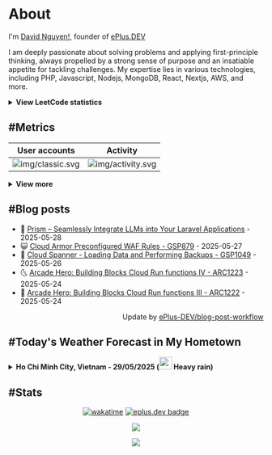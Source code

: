 # About

I'm [David Nguyen!](https://github.com/hoangsvit), founder of [ePlus.DEV](https://eplus.dev)

I am deeply passionate about solving problems and applying first-principle thinking, always propelled by a strong sense
of purpose and an insatiable appetite for tackling challenges. My expertise lies in various technologies, including PHP,
Javascript, Nodejs, MongoDB, React, Nextjs, AWS, and more.

<details>
  <summary><b>View LeetCode statistics</b></summary>

  <p align="center">
    <img alt="img/leetcode.svg" src="https://metrics.eplus.dev/img/leetcode.svg">
  </p>
</details>

## #Metrics

| User accounts | Activity |
| ------------- | ------------- |
| ![img/classic.svg](https://metrics.eplus.dev/img/classic.svg) | ![img/activity.svg](https://metrics.eplus.dev/img/activity.svg) |

<details>
  <summary><b>View more</b></summary>

  | Wakatime | Languages |
  | ------------- | ------------- |
  | ![img/wakatime.svg](https://metrics.eplus.dev/img/wakatime.svg) | ![img/languages.svg](https://metrics.eplus.dev/img/languages.svg) |

  | Achievements | Followers |
  | ------------- | ------------- |
  | ![img/achievements.compact.svg](https://metrics.eplus.dev/img/achievements.compact.svg) | ![img/people.followers.svg](https://metrics.eplus.dev/img/people.followers.svg) |
</details>

## #Blog posts
- 🧰 [Prism – Seamlessly Integrate LLMs into Your Laravel Applications](https://eplus.dev/prism-seamlessly-integrate-llms-into-your-laravel-applications) - 2025-05-28 
- 😺 [Cloud Armor Preconfigured WAF Rules - GSP879](https://eplus.dev/cloud-armor-preconfigured-waf-rules-gsp879) - 2025-05-27 
- 🗽 [Cloud Spanner - Loading Data and Performing Backups - GSP1049](https://eplus.dev/cloud-spanner-loading-data-and-performing-backups-gsp1049) - 2025-05-26 
- 🌜 [Arcade Hero: Building Blocks Cloud Run functions IV - ARC1223](https://eplus.dev/arcade-hero-building-blocks-cloud-run-functions-iv-arc1223) - 2025-05-24 
- 📝 [Arcade Hero: Building Blocks Cloud Run functions III - ARC1222](https://eplus.dev/arcade-hero-building-blocks-cloud-run-functions-iii-arc1222) - 2025-05-24 

<div align="right">
  Update by <a target="_blank"
    href="https://github.com/ePlus-DEV/blog-post-workflow">ePlus-DEV/blog-post-workflow</a>
</div>

## #Today's Weather Forecast in My Hometown



<details>
  <summary><b>Ho Chi Minh City, Vietnam - 29/05/2025 (<img src="https://cdn.weatherapi.com/weather/64x64/day/308.png" width="25" /> Heavy rain)</b></summary>


<table>
    <tr>
        <th>Hour</th>
        <td>00:00</td><td>01:00</td><td>02:00</td><td>03:00</td><td>04:00</td><td>05:00</td><td>06:00</td><td>07:00</td><td>08:00</td><td>09:00</td><td>10:00</td><td>11:00</td><td>12:00</td><td>13:00</td><td>14:00</td><td>15:00</td><td>16:00</td><td>17:00</td><td>18:00</td><td>19:00</td><td>20:00</td><td>21:00</td><td>22:00</td><td>23:00</td>
    </tr>
    <tr>
        <th>Weather</th>
        <td><img src="https://cdn.weatherapi.com/weather/64x64/night/356.png"></img></td><td><img src="https://cdn.weatherapi.com/weather/64x64/night/302.png"></img></td><td><img src="https://cdn.weatherapi.com/weather/64x64/night/356.png"></img></td><td><img src="https://cdn.weatherapi.com/weather/64x64/night/353.png"></img></td><td><img src="https://cdn.weatherapi.com/weather/64x64/night/353.png"></img></td><td><img src="https://cdn.weatherapi.com/weather/64x64/day/296.png"></img></td><td><img src="https://cdn.weatherapi.com/weather/64x64/day/308.png"></img></td><td><img src="https://cdn.weatherapi.com/weather/64x64/day/308.png"></img></td><td><img src="https://cdn.weatherapi.com/weather/64x64/day/302.png"></img></td><td><img src="https://cdn.weatherapi.com/weather/64x64/day/296.png"></img></td><td><img src="https://cdn.weatherapi.com/weather/64x64/day/302.png"></img></td><td><img src="https://cdn.weatherapi.com/weather/64x64/day/296.png"></img></td><td><img src="https://cdn.weatherapi.com/weather/64x64/day/353.png"></img></td><td><img src="https://cdn.weatherapi.com/weather/64x64/day/296.png"></img></td><td><img src="https://cdn.weatherapi.com/weather/64x64/day/266.png"></img></td><td><img src="https://cdn.weatherapi.com/weather/64x64/day/263.png"></img></td><td><img src="https://cdn.weatherapi.com/weather/64x64/day/266.png"></img></td><td><img src="https://cdn.weatherapi.com/weather/64x64/day/266.png"></img></td><td><img src="https://cdn.weatherapi.com/weather/64x64/day/176.png"></img></td><td><img src="https://cdn.weatherapi.com/weather/64x64/night/119.png"></img></td><td><img src="https://cdn.weatherapi.com/weather/64x64/night/119.png"></img></td><td><img src="https://cdn.weatherapi.com/weather/64x64/night/176.png"></img></td><td><img src="https://cdn.weatherapi.com/weather/64x64/night/176.png"></img></td><td><img src="https://cdn.weatherapi.com/weather/64x64/night/176.png"></img></td>
    </tr>
    <tr>
        <th>Condition</th>
        <td width="200px">Moderate or heavy rain shower</td><td width="200px">Moderate rain</td><td width="200px">Moderate or heavy rain shower</td><td width="200px">Light rain shower</td><td width="200px">Light rain shower</td><td width="200px">Light rain</td><td width="200px">Heavy rain</td><td width="200px">Heavy rain</td><td width="200px">Moderate rain</td><td width="200px">Light rain</td><td width="200px">Moderate rain</td><td width="200px">Light rain</td><td width="200px">Light rain shower</td><td width="200px">Light rain</td><td width="200px">Light drizzle</td><td width="200px">Patchy light drizzle</td><td width="200px">Light drizzle</td><td width="200px">Light drizzle</td><td width="200px">Patchy rain nearby</td><td width="200px">Cloudy </td><td width="200px">Cloudy </td><td width="200px">Patchy rain nearby</td><td width="200px">Patchy rain nearby</td><td width="200px">Patchy rain nearby</td>
    </tr>
    <tr>
        <th>Temperature</th>
        <td>27.8 °C</td><td>27.1 °C</td><td>26.1 °C</td><td>25.6 °C</td><td>25.5 °C</td><td>25 °C</td><td>24.9 °C</td><td>24.3 °C</td><td>24.2 °C</td><td>24.3 °C</td><td>23.9 °C</td><td>23.7 °C</td><td>23.8 °C</td><td>23.8 °C</td><td>24.1 °C</td><td>24.2 °C</td><td>24.2 °C</td><td>24.2 °C</td><td>24.2 °C</td><td>24.3 °C</td><td>24.3 °C</td><td>24.3 °C</td><td>24.3 °C</td><td>24.2 °C</td>
    </tr>
    <tr>
        <th>Wind</th>
        <td>11.5 kph</td><td>10.4 kph</td><td>10.8 kph</td><td>10.8 kph</td><td>12.6 kph</td><td>12.2 kph</td><td>14.4 kph</td><td>15.5 kph</td><td>18 kph</td><td>22 kph</td><td>21.6 kph</td><td>18.4 kph</td><td>14.4 kph</td><td>11.2 kph</td><td>9.7 kph</td><td>9 kph</td><td>9 kph</td><td>9 kph</td><td>10.1 kph</td><td>8.3 kph</td><td>7.2 kph</td><td>6.8 kph</td><td>6.5 kph</td><td>6.5 kph</td>
    </tr>
</table>


<div align="right">
  Updated at: 2025-05-28T22:54:12Z - by <a target="_blank"
    href="https://github.com/ePlus-DEV/weather-forecast">ePlus-DEV/weather-forecast</a>
</div>
</details>


## #Stats
<div align="center">

[![wakatime](https://wakatime.com/badge/user/e0aaeeb0-6b00-4a68-93a3-146329e5281e.svg)](https://wakatime.com/@e0aaeeb0-6b00-4a68-93a3-146329e5281e) [![eplus.dev badge](https://user-badge.eplus.dev/vietnam/hoangsvit.svg)](https://user-badge.eplus.dev/vietnam/hoangsvit)

![](https://komarev.com/ghpvc/?username=hoangsvit&style=for-the-badge)

[![](https://s11.flagcounter.com/count/1xO8/bg_FFFFFF/txt_000000/border_CCCCCC/columns_2/maxflags_10/viewers_3/labels_1/pageviews_1/flags_1/percent_0/)](https://s11.flagcounter.com/more/1xO8/)
</div>
